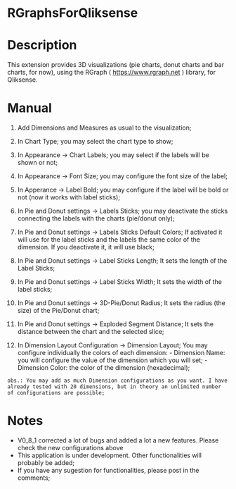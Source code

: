 # RGraphsForQliksense

# Description

  This extension provides 3D visualizations (pie charts, donut charts and bar charts, for now), using the RGraph ( https://www.rgraph.net ) library, for Qliksense. 
  
  
# Manual
  1) Add Dimensions and Measures as usual to the visualization;
  
  2) In Chart Type; you may select the chart type to show;
  
  3) In Appearance -> Chart Labels; you may select if the labels will be shown or not;
  
  4) In Appearance -> Font Size; you may configure the font size of the label;
  
  5) In Apperance -> Label Bold; you may configure if the label will be bold or not (now it works with label sticks);
  
  6) In Pie and Donut settings -> Labels Sticks; you may deactivate the sticks connecting the labels with the charts (pie/donut only);
  
  7) In Pie and Donut settings -> Labels Sticks Default Colors; If activated it will use for the label sticks and the labels the same color of the dimension. If you deactivate it, it will use black;
  
  8) In Pie and Donut settings -> Label Sticks Length; It sets the length of the Label Sticks;
  
  9) In Pie and Donut settings -> Label Sticks Width; It sets the width of the label sticks;
  
  10) In Pie and Donut settings -> 3D-Pie/Donut Radius; It sets the radius (the size) of the Pie/Donut chart;

  11) In Pie and Donut settings -> Exploded Segment Distance; It sets the distance between the chart and the selected slice;
  
  12) In Dimension Layout Configuration -> Dimension Layout; You may configure individually the colors of each dimension:
    - Dimension Name: you will configure the value of the dimension which you will set;
    - Dimension Color: the color of the dimension (hexadecimal);
    
    obs.: You may add as much Dimension configurations as you want. I have already tested with 20 dimensions, but in theory an unlimited number of configurations are possible;
  
# Notes
  - V0_8_1 corrected a lot of bugs and added a lot a new features. Please check the new configurations above
  - This application is under development. Other functionalities will probably be added;
  - If you have any sugestion for functionalities, please post in the comments;
